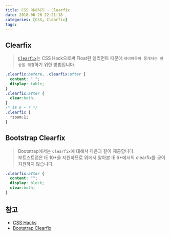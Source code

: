 ```yaml
---
title: CSS 이해하기 - Clearfix
date: 2018-06-26 22:21:18
categories: [CSS, Clearfix]
tags:
---
```


## Clearfix  
> [`Clearfix`](http://cssmojo.com/the-very-latest-clearfix-reloaded/)는 CSS Hack으로써 Float된 엘리먼트 때문에 `레이아웃이 뭉개지는 현상을 해결`하기 위한 방법입니다.  

```css
.clearfix:before, .clearfix:after {
  content: " ";
  display: table;
}
.clearfix:after {
  clear:both;
}
/* IE 6 ~ 7 */
.clearfix {
  *zoom:1;
}
```

## Bootstrap Clearfix  
> Bootstrap에서는 `Clearfix`에 대해서 다음과 같이 제공합니다.  
> 부트스트랩은 IE 10+을 지원하므로 위에서 알아본 IE 6+에서의 clearfix를 굳이 지원하지 않습니다.

```css
.clearfix:after {
  content: "";
  display: block;
  clear:both;
}
```

## 참고  
- [CSS Hacks](http://www.webdevout.net/css-hacks)  
- [Bootstrap Clearfix](http://bootstrap4.kr/docs/4.0/utilities/clearfix/)  
